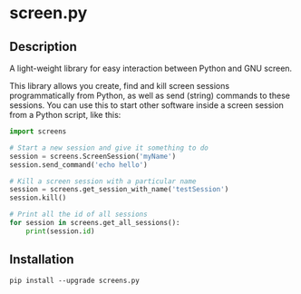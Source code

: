 # screen.py
## Description
A light-weight library for easy interaction between Python and GNU screen.

This library allows you create, find and kill screen sessions programmatically from Python, as well as send (string) commands to these sessions. You can use this to start other software inside a screen session from a Python script, like this:
```python
import screens

# Start a new session and give it something to do    
session = screens.ScreenSession('myName')
session.send_command('echo hello')

# Kill a screen session with a particular name
session = screens.get_session_with_name('testSession')
session.kill()

# Print all the id of all sessions
for session in screens.get_all_sessions():
    print(session.id)
```
## Installation
```
pip install --upgrade screens.py
```
